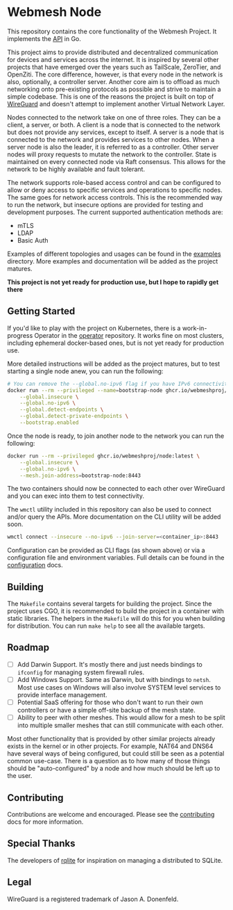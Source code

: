 # Webmesh Node

This repository contains the core functionality of the Webmesh Project.
It implements the [API](https://github.com/webmeshproj/api) in Go.

This project aims to provide distributed and decentralized communication for devices and services across the internet.
It is inspired by several other projects that have emerged over the years such as TailScale, ZeroTier, and OpenZiti.
The core difference, however, is that every node in the network is also, optionally, a controller server.
Another core aim is to offload as much networking onto pre-existing protocols as possible and strive to maintain a simple codebase.
This is one of the reasons the project is built on top of [WireGuard](https://www.wireguard.com/) and doesn't attempt to implement another Virtual Network Layer.

Nodes connected to the network take on one of three roles. They can be a client, a server, or both.
A client is a node that is connected to the network but does not provide any services, except to itself.
A server is a node that is connected to the network and provides services to other nodes.
When a server node is also the leader, it is referred to as a controller.
Other server nodes will proxy requests to mutate the network to the controller.
State is maintained on every connected node via Raft consensus.
This allows for the network to be highly available and fault tolerant.

The network supports role-based access control and can be configured to allow or deny access to specific services and operations to specific nodes.
The same goes for network access controls.
This is the recommended way to run the network, but insecure options are provided for testing and development purposes.
The current supported authentication methods are:

- mTLS
- LDAP
- Basic Auth

Examples of different topologies and usages can be found in the [examples](examples/) directory.
More examples and documentation will be added as the project matures.

**This project is not yet ready for production use, but I hope to rapidly get there**

## Getting Started

If you'd like to play with the project on Kubernetes, there is a work-in-progress Operator in the [operator](https://github.com/webmeshproj/operator/) repository.
It works fine on most clusters, including ephemeral docker-based ones, but is not yet ready for production use.

More detailed instructions will be added as the project matures, but to test starting a single node anew, you can run the following:

```bash
# You can remove the --global.no-ipv6 flag if you have IPv6 connectivity on your docker network.
docker run --rm --privileged --name=bootstrap-node ghcr.io/webmeshproj/node:latest \
    --global.insecure \
    --global.no-ipv6 \
    --global.detect-endpoints \
    --global.detect-private-endpoints \
    --bootstrap.enabled
```

Once the node is ready, to join another node to the network you can run the following:

```bash
docker run --rm --privileged ghcr.io/webmeshproj/node:latest \
    --global.insecure \
    --global.no-ipv6 \
    --mesh.join-address=bootstrap-node:8443
```

The two containers should now be connected to each other over WireGuard and you can exec into them to test connectivity.

The `wmctl` utility included in this repository can also be used to connect and/or query the APIs.
More documentation on the CLI utility will be added soon.

```bash
wmctl connect --insecure --no-ipv6 --join-server=<container_ip>:8443
```

Configuration can be provided as CLI flags (as shown above) or via a configuration file and environment variables.
Full details can be found in the [configuration](doc/configuration.md) docs.

## Building

The `Makefile` contains several targets for building the project.
Since the project uses CGO, it is recommended to build the project in a container with static libraries.
The helpers in the `Makefile` will do this for you when building for distribution.
You can run `make help` to see all the available targets.

## Roadmap

- [ ] Add Darwin Support. It's mostly there and just needs bindings to `ifconfig` for managing system firewall rules.
- [ ] Add Windows Support. Same as Darwin, but with bindings to `netsh`. Most use cases on Windows will also involve SYSTEM level services to provide interface management.
- [ ] Potential SaaS offering for those who don't want to run their own controllers or have a simple off-site backup of the mesh state.
- [ ] Ability to peer with other meshes. This would allow for a mesh to be split into multiple smaller meshes that can still communicate with each other.

Most other functionality that is provided by other similar projects already exists in the kernel or in other projects.
For example, NAT64 and DNS64 have several ways of being configured, but could still be seen as a potential common use-case.
There is a question as to how many of those things should be "auto-configured" by a node and how much should be left up to the user.

## Contributing

Contributions are welcome and encouraged.
Please see the [contributing](CONTRIBUTING.md) docs for more information.

## Special Thanks

The developers of [rqlite](https://github.com/rqlite/rqlite) for inspiration on managing a distributed to SQLite.

## Legal

WireGuard is a registered trademark of Jason A. Donenfeld.
